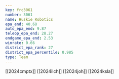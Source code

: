 ```yaml
---
key: frc3061
number: 3061
name: Huskie Robotics
epa_end: 40.68
auto_epa_end: 9.87
teleop_epa_end: 28.27
endgame_epa_end: 2.53
winrate: 0.66
district_epa_rank: 27
district_epa_percentile: 0.985
type: Team
---
```

[[2024cmptx]]
[[2024ilch]]
[[2024joh]]
[[2024ksla]]
